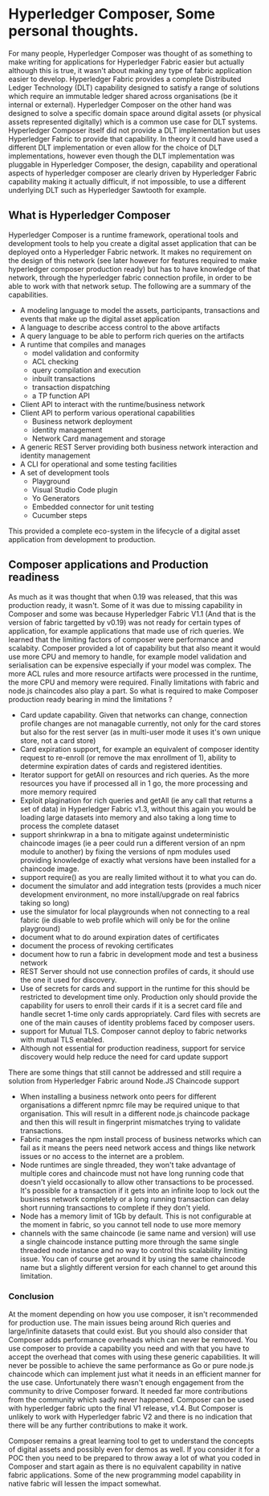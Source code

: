 # Hyperledger Composer, Some personal thoughts.
For many people, Hyperledger Composer was thought of as something to make writing for applications for Hyperledger Fabric easier but actually although this is true, it wasn't about making any type of fabric application easier to develop. Hyperledger Fabric provides a complete Distributed Ledger Technology (DLT) capability designed to satisfy a range of solutions which require an immutable ledger shared across organisations (be it internal or external). Hyperledger Composer on the other hand was designed to solve a specific domain space around digital assets (or physical assets represented digitally) which is a common use case for DLT systems. Hyperledger Composer itself did not provide a DLT implementation but uses Hyperledger Fabric to provide that capability. In theory it could have used a different DLT implementation or even allow for the choice of DLT implementations, however even though the DLT implementation was pluggable in Hyperledger Composer, the design, capability and operational aspects of hyperledger composer are clearly driven by Hyperledger Fabric capability making it actually difficult, if not impossible, to use a different underlying DLT such as Hyperledger Sawtooth for example.

## What is Hyperledger Composer
Hyperledger Composer is a runtime framework, operational tools and development tools to help you create a digital asset application that can be deployed onto a Hyperledger Fabric network. It makes no requirement on the design of this network (see later however for features required to make hyperledger composer production ready) but has to have knowledge of that network, through the hyperledger fabric connection profile, in order to be able to work with that network setup. The following are a summary of the capabilities.

- A modeling language to model the assets, participants, transactions and events that make up the digital asset application
- A language to describe access control to the above artifacts
- A query language to be able to perform rich queries on the artifacts
- A runtime that compiles and manages
  - model validation and conformity
  - ACL checking
  - query compilation and execution
  - inbuilt transactions
  - transaction dispatching
  - a TP function API
- Client API to interact with the runtime/business network
- Client API to perform various operational capabilities
  - Business network deployment
  - identity management
  - Network Card management and storage
- A generic REST Server providing both business network interaction and identity management
- A CLI for operational and some testing facilities
- A set of development tools
  - Playground
  - Visual Studio Code plugin
  - Yo Generators
  - Embedded connector for unit testing
  - Cucumber steps

This provided a complete eco-system in the lifecycle of a digital asset application from development to production.

## Composer applications and Production readiness
As much as it was thought that when 0.19 was released, that this was production ready, it wasn't. Some of it was due to missing capability in Composer and some was because Hyperledger Fabric V1.1 (And that is the version of fabric targetted by v0.19) was not ready for certain types of application, for example applications that made use of rich queries. We learned that the limiting factors of composer were performance and scalabity. Composer provided a lot of capability but that also meant it would use more CPU and memory to handle, for example model validation and serialisation can be expensive especially if your model was complex. The more ACL rules and more resource artifacts were processed in the runtime, the more CPU and memory were required. Finally limitations with fabric and node.js chaincodes also play a part. So what is required to make Composer production ready bearing in mind the limitations ?

- Card update capability. Given that networks can change, connection profile changes are not managable currently, not only for the card stores but also for the rest server (as in multi-user mode it uses it's own unique store, not a card store)
- Card expiration support, for example an equivalent of composer identity request to re-enroll (or remove the max enrollment of 1), ability to determine expiration dates of cards and registered identities. 
- Iterator support for getAll on resources and rich queries. As the more resources you have if processed all in 1 go, the more processing and more memory required
- Exploit plagination for rich queries and getAll (ie any call that returns a set of data) in Hyperledger Fabric v1.3, without this again you would be loading large datasets into memory and also taking a long time to process the complete dataset
- support shrinkwrap in a bna to mitigate against undeterministic chaincode images (ie a peer could run a different version of an npm module to another) by fixing the versions of npm modules used providing knowledge of exactly what versions have been installed for a chaincode image.
- support require() as you are really limited without it to what you can do.
- document the simulator and add integration tests (provides a much nicer development environment, no more install/upgrade on real fabrics taking so long)
- use the simulator for local playgrounds when not connecting to a real fabric (ie disable to web profile which will only be for the online playground)
- document what to do around expiration dates of certificates
- document the process of revoking certificates
- document how to run a fabric in development mode and test a business network
- REST Server should not use connection profiles of cards, it should use the one it used for discovery.
- Use of secrets for cards and support in the runtime for this should be restricted to development time only. Production only should provide the capability for users to enroll their cards if it is a secret card file and handle secret 1-time only cards appropriately. Card files with secrets are one of the main causes of identity problems faced by composer users.
- support for Mutual TLS. Composer cannot deploy to fabric networks with mutual TLS enabled.
- Although not essential for production readiness, support for service discovery would help reduce the need for card update support

There are some things that still cannot be addressed and still require a solution from Hyperledger Fabric around Node.JS Chaincode support
- When installing a business network onto peers for different organisations a different npmrc file may be required unique to that organisation. This will result in a different node.js chaincode package and then this will result in fingerprint mismatches trying to validate transactions.
- Fabric manages the npm install process of business networks which can fail as it means the peers need network access and things like network issues or no access to the internet are a problem.
- Node runtimes are single threaded, they won't take advantage of multiple cores and chaincode must not have long running code that doesn't yield occasionally to allow other transactions to be processed. It's possible for a transaction if it gets into an infinite loop to lock out the business network completely or a long running transaction can delay short running transactions to complete if they don't yield.
- Node has a memory limit of 1Gb by default. This is not configurable at the moment in fabric, so you cannot tell node to use more memory
- channels with the same chaincode (ie same name and version) will use a single chaincode instance putting more through the same single threaded node instance and no way to control this scalability limiting issue. You can of course get around it by using the same chaincode name but a slightly different version for each channel to get around this limitation.

### Conclusion
At the moment depending on how you use composer, it isn't recommended for production use. The main issues being around Rich queries and large/infinite datasets that could exist. But you should also consider that Composer adds performance overheads which can never be removed. You use composer to provide a capability you need and with that you have to accept the overhead that comes with using these generic capabilities. It will never be possible to achieve the same performance as Go or pure node.js chaincode which can implement just what it needs in an efficient manner for the use case.
Unfortunately there wasn't enough engagement from the community to drive Composer forward. It needed far more contributions from the community which sadly never happened. 
Composer can be used with hyperledger fabric upto the final V1 release, v1.4. But Composer is unlikely to work with Hyperledger fabric V2 and there is no indication that there will be any further contributions to make it work.

Composer remains a great learning tool to get to understand the concepts of digital assets and possibly even for demos as well. If you consider it for a POC then you need to be prepared to throw away a lot of what you coded in Composer and start again as there is no equivalent capability in native fabric applications. Some of the new programming model capability in native fabric will lessen the impact somewhat. 


